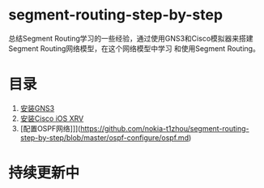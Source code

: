 # segment-routing-step-by-step
总结Segment Routing学习的一些经验，通过使用GNS3和Cisco模拟器来搭建Segment Routing网络模型，在这个网络模型中学习 和使用Segment Routing。

# 目录
1. [安装GNS3](https://github.com/nokia-t1zhou/segment-routing-step-by-step/blob/master/GNS3安装/GNS3_install.md)
2. [安装Cisco iOS XRV](https://github.com/nokia-t1zhou/segment-routing-step-by-step/blob/master/run%20cisco%20ios%20xrv/run-cisco-xrv.md)
3. [配置OSPF网络]]](https://github.com/nokia-t1zhou/segment-routing-step-by-step/blob/master/ospf-configure/ospf.md)


# 持续更新中
